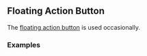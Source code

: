 ## Floating Action Button

The [floating action button](https://material.google.com/components/buttons-floating-action-button.html) is used occasionally.

### Examples

